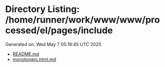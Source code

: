 # Directory Listing: /home/runner/work/www/www/processed/el/pages/include
Generated on: Wed May  7 05:19:45 UTC 2025

- [README.md](README.md)
- [monotonerc.html.md](monotonerc.html.md)

